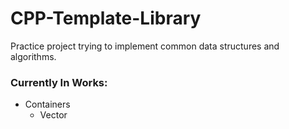 # CPP-Template-Library

Practice project trying to implement common data structures and algorithms.

### Currently In Works:
- Containers
    - Vector
